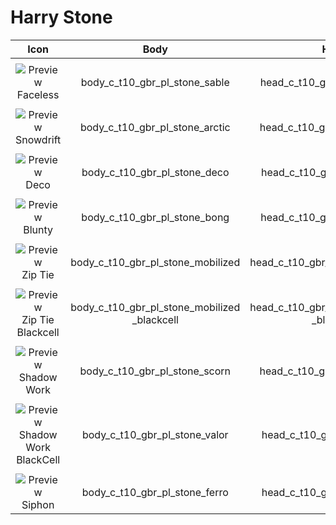 # Harry Stone

| Icon  | Body | Head | Arms 
| :--: | :--: | :--: | :--: 
| | | | | 
| ![Preview](https://static.wikia.nocookie.net/callofduty/images/1/12/Stone_Faceless_Skin_BO6.png/revision/latest?cb=20241028013814) <br>Faceless | body_c_t10_gbr_pl_stone_sable | head_c_t10_gbr_pl_stone_sable | vm_c_t10_gbr_pl_stone_sable
| | | | | 
| ![Preview](https://static.wikia.nocookie.net/callofduty/images/c/c2/Stone_Snowdrift_Skin_BO6.png/revision/latest?cb=20250201180642) <br>Snowdrift | body_c_t10_gbr_pl_stone_arctic | head_c_t10_gbr_pl_stone_arctic | vm_c_t10_gbr_pl_stone_arctic
| | | | | 
| ![Preview](https://static.wikia.nocookie.net/callofduty/images/3/39/Stone_Deco_Skin_BO6.png/revision/latest?cb=20241119185616) <br>Deco | body_c_t10_gbr_pl_stone_deco | head_c_t10_gbr_pl_stone_deco | vm_c_t10_gbr_pl_stone_deco
| | | | | 
| ![Preview](https://static.wikia.nocookie.net/callofduty/images/7/74/Stone_Blunty_Skin_BO6.png/revision/latest?cb=20241226225711) <br>Blunty | body_c_t10_gbr_pl_stone_bong | head_c_t10_gbr_pl_stone_bong | vm_c_t10_gbr_pl_stone_bong
| | | | | 
| ![Preview](https://static.wikia.nocookie.net/callofduty/images/7/74/Stone_ZipTie_Skin_BO6.png/revision/latest?cb=20241119185617) <br>Zip Tie | body_c_t10_gbr_pl_stone_mobilized | head_c_t10_gbr_pl_stone_mobilized | vm_c_t10_gbr_pl_stone_mobilized
| | | | | 
| ![Preview](https://static.wikia.nocookie.net/callofduty/images/1/19/Stone_ZipTieBlackCell_Skin_BO6.png/revision/latest?cb=20241119185618) <br>Zip Tie Blackcell | body_c_t10_gbr_pl_stone_mobilized<br>_blackcell | head_c_t10_gbr_pl_stone_mobilized<br>_blackcell | vm_c_t10_gbr_pl_stone_mobilized<br>_blackcell
| | | | | 
| ![Preview](https://static.wikia.nocookie.net/callofduty/images/0/00/Stone_ShadowWork_Skin_BO6.png/revision/latest?cb=20250201180639) <br>Shadow Work | body_c_t10_gbr_pl_stone_scorn | head_c_t10_gbr_pl_stone_scorn | vm_c_t10_gbr_pl_stone_scorn
| | | | | 
| ![Preview](https://static.wikia.nocookie.net/callofduty/images/3/34/Stone_ShadowWorkBlackCell_Skin_BO6.png/revision/latest?cb=20250201180640) <br>Shadow Work BlackCell | body_c_t10_gbr_pl_stone_valor | head_c_t10_gbr_pl_stone_valor | vm_c_t10_gbr_pl_stone_valor
| | | | | 
| ![Preview](https://static.wikia.nocookie.net/callofduty/images/d/d8/Stone_Siphon_Skin_BO6.png/revision/latest?cb=20250227234727) <br>Siphon | body_c_t10_gbr_pl_stone_ferro | head_c_t10_gbr_pl_stone_ferro | vm_c_t10_gbr_pl_stone_ferro
